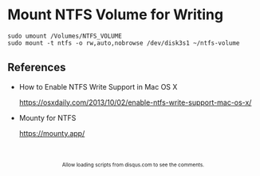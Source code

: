 # Mount NTFS Volume for Writing

```
sudo umount /Volumes/NTFS_VOLUME
sudo mount -t ntfs -o rw,auto,nobrowse /dev/disk3s1 ~/ntfs-volume
```

## References

- How to Enable NTFS Write Support in Mac OS X

    <https://osxdaily.com/2013/10/02/enable-ntfs-write-support-mac-os-x/>

- Mounty for NTFS

    <https://mounty.app/>

<br/>
<ClientOnly>
<Disqus shortname="notes-maxie-xyz" language="en"/>
</ClientOnly>

<br/>
<div style="text-align: center; font-size: x-small">
    Allow loading scripts from disqus.com to see the comments.
</div>
